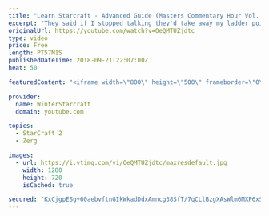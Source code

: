 ```yaml
---
title: "Learn Starcraft - Advanced Guide (Masters Commentary Hour Vol. 1)"
excerpt: "They said if I stopped talking they'd take away my ladder points. Next one I upload will have more terran/toss blame RNGesus."
originalUrl: https://youtube.com/watch?v=OeQMTUZjdtc
type: video
price: Free
length: PT57M1S
publishedDateTime: 2018-09-21T22:07:00Z
heat: 50

featuredContent: "<iframe width=\"800\" height=\"500\" frameborder=\"0\" src=\"https://www.youtube.com/embed/OeQMTUZjdtc\" allow=\"accelerometer; autoplay; encrypted-media; gyroscope; picture-in-picture\" allowfullscreen></iframe>"

provider:
  name: WinterStarcraft
  domain: youtube.com

topics:
  - StarCraft 2
  - Zerg

images:
  - url: https://i.ytimg.com/vi/OeQMTUZjdtc/maxresdefault.jpg
    width: 1280
    height: 720
    isCached: true

secured: "KxCjgpESg+60aebvftnGIkWkadDdxAmncg38SfT/7qCLlBzgXAsWlm6MXP6xSwhmjyTjdIkSlyOPfltiYpuoWw//qUtD2Jd6soW+NdzVWGnza/zXQ1x+RfPJsxzyDNoilIj3sI/AyfkqsG3Y9k5s6tdhzHdqWTeRmRit3HO5mQkQJm35epU/YcEfAXPVHfI8FTvPWmas9VpSvFqTYe5pyqwsJxigtgzBeJg6mwd//DqwNtzvfqCsU1Nmm6a0YSjKPUcZLr/hsTu8/5631D54z+7q/LQ0Zfmm3r28+kizarumEVqJuO7kDdG8r9Yxs1AvwfrQ57kPITHHnvpN/Un0sxPDt6V0sgCFRsG1igPbrKU9vtLUa4UoW2Dy5Qv9+6fwwkJScWd5Aumvt0MoTzK8HInlGHuKYsSI6J8XEDaEzZI=;SqY/8KFJFfsApdD2mJTGsA=="
---
```


